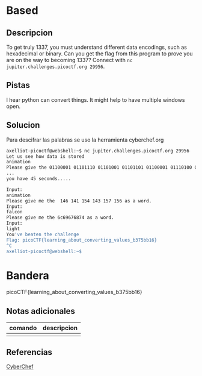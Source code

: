 # Based

## Descripcion
To get truly 1337, you must understand different data encodings, such as hexadecimal or binary. Can you get the flag from this program to prove you are on the way to becoming 1337? Connect with `nc jupiter.challenges.picoctf.org 29956`.

## Pistas
I hear python can convert things.
It might help to have multiple windows open.

## Solucion

Para descifrar las palabras se uso la herramienta cyberchef.org 
```bash
axelliot-picoctf@webshell:~$ nc jupiter.challenges.picoctf.org 29956
Let us see how data is stored
animation
Please give the 01100001 01101110 01101001 01101101 01100001 01110100 01101001 01101111 01101110 as a word.
...
you have 45 seconds.....

Input:
animation
Please give me the  146 141 154 143 157 156 as a word.
Input:
falcon
Please give me the 6c69676874 as a word.
Input:
light
You've beaten the challenge
Flag: picoCTF{learning_about_converting_values_b375bb16}
^C
axelliot-picoctf@webshell:~$
```

# Bandera
picoCTF{learning_about_converting_values_b375bb16}

## Notas adicionales
 | comando | descripcion |
|---------|-------------|
| |  |

## Referencias
[CyberChef](https://cyberchef.org/)
